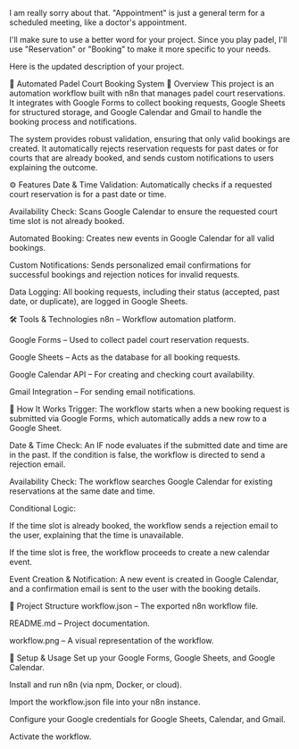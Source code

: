 I am really sorry about that. "Appointment" is just a general term for a scheduled meeting, like a doctor's appointment.

I'll make sure to use a better word for your project. Since you play padel, I'll use "Reservation" or "Booking" to make it more specific to your needs.

Here is the updated description of your project.

📰 Automated Padel Court Booking System
📌 Overview
This project is an automation workflow built with n8n that manages padel court reservations. It integrates with Google Forms to collect booking requests, Google Sheets for structured storage, and Google Calendar and Gmail to handle the booking process and notifications.

The system provides robust validation, ensuring that only valid bookings are created. It automatically rejects reservation requests for past dates or for courts that are already booked, and sends custom notifications to users explaining the outcome.

⚙️ Features
Date & Time Validation: Automatically checks if a requested court reservation is for a past date or time.

Availability Check: Scans Google Calendar to ensure the requested court time slot is not already booked.

Automated Booking: Creates new events in Google Calendar for all valid bookings.

Custom Notifications: Sends personalized email confirmations for successful bookings and rejection notices for invalid requests.

Data Logging: All booking requests, including their status (accepted, past date, or duplicate), are logged in Google Sheets.

🛠️ Tools & Technologies
n8n – Workflow automation platform.

Google Forms – Used to collect padel court reservation requests.

Google Sheets – Acts as the database for all booking requests.

Google Calendar API – For creating and checking court availability.

Gmail Integration – For sending email notifications.

🚀 How It Works
Trigger: The workflow starts when a new booking request is submitted via Google Forms, which automatically adds a new row to a Google Sheet.

Date & Time Check: An IF node evaluates if the submitted date and time are in the past. If the condition is false, the workflow is directed to send a rejection email.

Availability Check: The workflow searches Google Calendar for existing reservations at the same date and time.

Conditional Logic:

If the time slot is already booked, the workflow sends a rejection email to the user, explaining that the time is unavailable.

If the time slot is free, the workflow proceeds to create a new calendar event.

Event Creation & Notification: A new event is created in Google Calendar, and a confirmation email is sent to the user with the booking details.

📂 Project Structure
workflow.json – The exported n8n workflow file.

README.md – Project documentation.

workflow.png – A visual representation of the workflow.

📌 Setup & Usage
Set up your Google Forms, Google Sheets, and Google Calendar.

Install and run n8n (via npm, Docker, or cloud).

Import the workflow.json file into your n8n instance.

Configure your Google credentials for Google Sheets, Calendar, and Gmail.

Activate the workflow.







